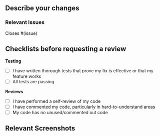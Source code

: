 ## Describe your changes
<!-- Please include a summary of the changes -->

### Relevant Issues
<!-- Please list any/all issues this PR closes with the relevant closing words -->
Closes #(issue)

## Checklists before requesting a review
**Testing**
- [ ] I have written thorough tests that prove my fix is effective or that my feature works
- [ ] All tests are passing

**Reviews**
- [ ] I have performed a self-review of my code
- [ ] I have commented my code, particularly in hard-to-understand areas
- [ ] My code has no unused/commented out code

## Relevant Screenshots
<!-- Please insert any relevant screenshots for new interactive features -->
